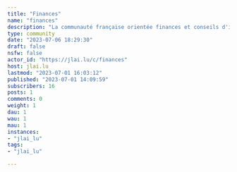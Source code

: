 ```yaml
---
title: "Finances" 
name: "finances"
description: "La communauté française orientée finances et conseils d'investissement.Veuillez :- Rester dans le thème de la finance- Sérieux et courtois- Donner un contexte à votre demande"
type: community
date: "2023-07-06 18:29:30"
draft: false
nsfw: false
actor_id: "https://jlai.lu/c/finances"
host: jlai.lu
lastmod: "2023-07-01 16:03:12"
published: "2023-07-01 14:09:59"
subscribers: 16
posts: 1
comments: 0
weight: 1
dau: 1
wau: 1
mau: 1
instances:
- "jlai_lu"
tags: 
- "jlai_lu"

---
```

